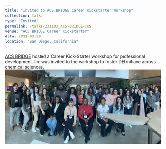 ```yaml
---
title: "Invited to ACS BRIDGE Career Kickstarter Workshop"
collection: talks
type: "Invited"
permalink: /talks/231103_ACS-BRIDGE-CKS
venue: "ACS BRIDGE Career Kickstarter"
date: 2022-03-20
location: "San Diego, California"
---
```


[ACS BRIDGE](https://www.acs.org/education/students/graduate/bridge-project/students/career-kickstarter-workshop.html) hosted a Career Kick-Starter workshop for professional development.
Ice was invited to the workshop to foster DEI initiave across chemical sciences.
<br/><img src='/images/2023_ACS-BRIDGE-CKS.jfif'>
